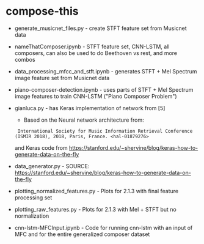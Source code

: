 # compose-this

- generate_musicnet_files.py - create STFT feature set from Musicnet data

- nameThatComposer.ipynb - STFT feature set, CNN-LSTM, all composers, can also be used to do Beethoven vs rest, and more combos

- data_processing_mfcc_and_stft.ipynb - generates STFT + Mel Spectrum image feature set from Musicnet data

- piano-composer-detection.ipynb - uses parts of STFT + Mel Spectrum image features to train CNN-LSTM ("Piano Composer Problem")

- gianluca.py - has Keras implementation of network from [5]
   - Based on the Neural network architecture from: 
   
   ``` Gianluca Micchi. A neural network for composer classification. 
    International Society for Music Information Retrieval Conference (ISMIR 2018), 2018, Paris, France. <hal-01879276>
   ``` 
   and Keras code from https://stanford.edu/~shervine/blog/keras-how-to-generate-data-on-the-fly


- data_generator.py - SOURCE: https://stanford.edu/~shervine/blog/keras-how-to-generate-data-on-the-fly 

- plotting_normalized_features.py - Plots for 2.1.3 with final feature processing set

- plotting_raw_features.py - Plots for 2.1.3 with Mel + STFT but no normalization

- cnn-lstm-MFCInput.ipynb - Code for running cnn-lstm with an input of MFC and for the entire generalized composer dataset

